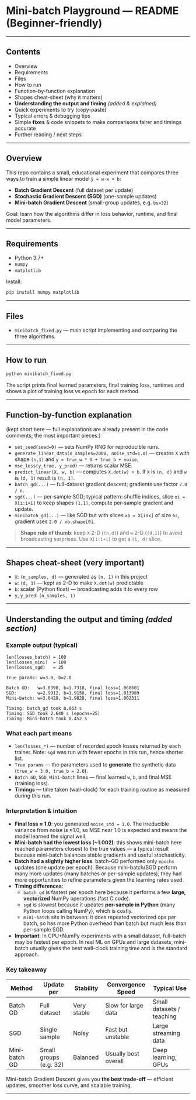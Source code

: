 # Mini-batch Playground — README (Beginner-friendly)

---

## Contents

- Overview  
- Requirements  
- Files  
- How to run  
- Function-by-function explanation  
- Shapes cheat-sheet (why it matters)  
- **Understanding the output and timing** *(added & explained)*  
- Quick experiments to try (copy-paste)  
- Typical errors & debugging tips  
- Simple **fixes** & code snippets to make comparisons fairer and timings accurate  
- Further reading / next steps

---

## Overview

This repo contains a small, educational experiment that compares three ways to train a simple linear model `ŷ = w·x + b`:

- **Batch Gradient Descent** (full dataset per update)  
- **Stochastic Gradient Descent (SGD)** (one-sample updates)  
- **Mini-batch Gradient Descent** (small-group updates, e.g. `bs=32`)

Goal: learn how the algorithms differ in loss behavior, runtime, and final model parameters.

---

## Requirements

- Python 3.7+  
- `numpy`  
- `matplotlib`  

Install:

```bash
pip install numpy matplotlib
```

---

## Files

- `minibatch_fixed.py` — main script implementing and comparing the three algorithms.

---

## How to run

```bash
python minibatch_fixed.py
```

The script prints final learned parameters, final training loss, runtimes and shows a plot of training loss vs epoch for each method.

---

## Function-by-function explanation

(kept short here — full explanations are already present in the code comments; the most important pieces:)

- `set_seed(seed=0)` — sets NumPy RNG for reproducible runs.
- `generate_linear_data(n_samples=2000, noise_std=1.0)` — creates `X` with shape `(n,1)` and `y = true_w * X + true_b + noise`.
- `mse_loss(y_true, y_pred)` — returns scalar MSE.
- `predict_linear(X, w, b)` — computes `X.dot(w) + b`. If `X` is `(n, d)` and `w` is `(d, 1)` result is `(n, 1)`.
- `batch_gd(...)` — full-dataset gradient descent; gradients use factor `2.0 / n`.
- `sgd(...)` — per-sample SGD; typical pattern: shuffle indices, slice `xi = X[i:i+1]` to keep shapes `(1,1)`, compute per-sample gradient and update.
- `minibatch_gd(...)` — like SGD but with slices `xb = X[idx]` of size `bs`, gradient uses `2.0 / xb.shape[0]`.

> **Shape rule of thumb**: keep `X` 2-D (`(n,d)`) and `w` 2-D (`(d,1)`) to avoid broadcasting surprises. Use `X[i:i+1]` to get a `(1, d)` slice.

---

## Shapes cheat-sheet (very important)

- `X`: `(n_samples, d)` — generated as `(n, 1)` in this project  
- `w`: `(d, 1)` — kept as 2-D to make `X.dot(w)` predictable  
- `b`: scalar (Python float) — broadcasting adds it to every row  
- `y`, `y_pred`: `(n_samples, 1)`  

---

## Understanding the output and timing  *(added section)*

### Example output (typical)
```
len(losses_batch) = 100
len(losses_mini)  = 100
len(losses_sgd)   = 25

True params: w=3.0, b=2.0

Batch GD:   w=3.0390, b=1.7318, final loss=1.068601
SGD:        w=2.9912, b=1.9156, final loss=1.013989
Mini-batch: w=3.0429, b=1.9828, final loss=1.002311

Timing: batch_gd took 0.063 s
Timing: SGD took 2.640 s (epochs=25)
Timing: Mini-batch took 0.452 s
```

### What each part means
- `len(losses_*)` — number of recorded epoch losses returned by each trainer. Note: `sgd` was run with fewer epochs in this run, hence shorter list.
- `True params` — the parameters used to **generate** the synthetic data (`true_w = 3.0, true_b = 2.0`).
- `Batch GD`, `SGD`, `Mini-batch` lines — final learned `w`, `b`, and final MSE (training loss).
- **Timings** — time taken (wall-clock) for each training routine as measured during this run.

### Interpretation & intuition
- **Final loss ≈ 1.0**: you generated `noise_std = 1.0`. The irreducible variance from noise is ≈1.0, so MSE near 1.0 is expected and means the model learned the signal well.
- **Mini-batch had the lowest loss (~1.002)**: this shows mini-batch here reached parameters closest to the true values — a typical result because mini-batch balances stable gradients and useful stochasticity.
- **Batch had a slightly higher loss**: batch-GD performed only `epochs` updates (one update per epoch). Because mini-batch/SGD perform many more updates (many batches or per-sample updates), they had more opportunities to refine parameters given the learning rates used.
- **Timing differences**:
  - `batch_gd` is fastest per epoch here because it performs a few **large, vectorized** NumPy operations (fast C code).
  - `sgd` is slowest because it updates **per-sample in Python** (many Python loops calling NumPy), which is costly.
  - `mini-batch` sits in between: it does repeated vectorized ops per batch, so has more Python overhead than batch but much less than per-sample SGD.
- **Important**: In CPU+NumPy experiments with a small dataset, full-batch may be fastest per epoch. In real ML on GPUs and large datasets, mini-batch usually gives the best wall-clock training time and is the standard approach.

### Key takeaway
| Method | Update per | Stability | Convergence Speed | Typical Use |
|---------|-------------|------------|--------------------|--------------|
| Batch GD | Full dataset | Very stable | Slow for large data | Small datasets / teaching |
| SGD | Single sample | Noisy | Fast but unstable | Large streaming data |
| Mini-batch GD | Small groups (e.g. 32) | Balanced | Usually best overall | Deep learning, GPUs |

Mini-batch Gradient Descent gives you **the best trade-off** — efficient updates, smoother loss curve, and scalable training.

---

